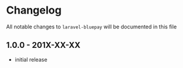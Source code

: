 # Changelog

All notable changes to `laravel-bluepay` will be documented in this file

## 1.0.0 - 201X-XX-XX

- initial release
